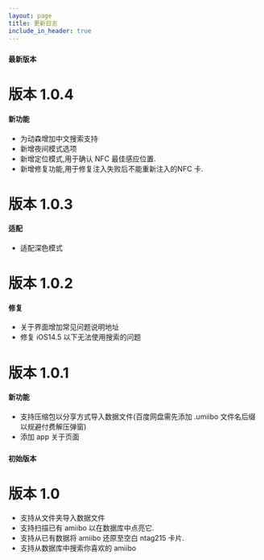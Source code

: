 ```yaml
---
layout: page
title: 更新日志
include_in_header: true
---
```

### `最新版本`
# **版本 1.0.4**
#### 新功能
- 为动森增加中文搜索支持
- 新增夜间模式选项
- 新增定位模式,用于确认 NFC 最佳感应位置.
- 新增修复功能,用于修复注入失败后不能重新注入的NFC 卡.

# **版本 1.0.3**
#### 适配
- 适配深色模式

# **版本 1.0.2**
#### 修复
- 关于界面增加常见问题说明地址
- 修复 iOS14.5 以下无法使用搜索的问题

# **版本 1.0.1**

#### 新功能
- 支持压缩包以分享方式导入数据文件(百度网盘需先添加 .umiibo 文件名后缀以规避付费解压弹窗)
- 添加 app 关于页面

### `初始版本`
# **版本 1.0**
- 支持从文件夹导入数据文件
- 支持扫描已有 amiibo 以在数据库中点亮它.
- 支持从已有数据将 amiibo 还原至空白 ntag215 卡片.
- 支持从数据库中搜索你喜欢的 amiibo
<br>
